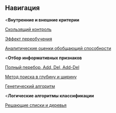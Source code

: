 <!-- комментарий-->
<!--ссылка на файл <a href='https://github.com/PavlyukovVladimir/SMPR3/blob/master/Jupyter-notebook-notes/int_ex_criteria.cross_validation.ipynb'>NNBayes.R</a>-->
<!--вставка картинки <img src="img/omega.jpg" alt="вероятность_собятия">-->
<base href="https://github.com/PavlyukovVladimir/SMPR3/blob/master/" ></base>
<a name="navigation"></a><!--Якорь для Навигации-->

## Навигация

<p><<b>Внутренние и внешние критерии</b></p>
<p><a href='Jupyter-notebook-notes/int_ex_criteria.cross_validation.ipynb'>Скользящий контроль</a></p>
<p><a href='Jupyter-notebook-notes/int_ex_criteria.cross_validation.ipynb'>Эффект переобучения</a></p>
<p><a href='Jupyter-notebook-notes/int_ex_criteria.cross_validation.ipynb'>Аналитические оценки обобщающей способности</a></p>
<p><<b>Отбор информативных признаков</b></p>
<p><a href='Jupyter-notebook-notes/int_ex_criteria.cross_validation.ipynb'>Полный перебор, Add, Del, Add-Del</a></p>
<p><a href='Jupyter-notebook-notes/int_ex_criteria.cross_validation.ipynb'>Метод поиска в глубину и ширину</a></p>
<p><a href='Jupyter-notebook-notes/int_ex_criteria.cross_validation.ipynb'>Генетический алгоритм</a></p>
<p><<b>Логические алгоритмы классификации</b></p>
<p><a href='Jupyter-notebook-notes/int_ex_criteria.cross_validation.ipynb'>Решающие списки и деревья</a></p>
